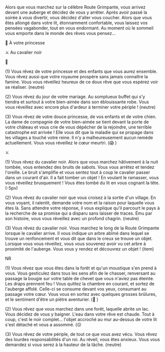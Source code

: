 Alors que vous marchez sur la célèbre Route Grimpante, vous arrivez devant une auberge et décidez de vous y arrêter. Après avoir passé la soirée à vous divertir, vous décidez d'aller vous coucher. Alors que vous êtes allongé dans votre lit, étonnamment confortable, vous laissez vos pensées vagabonder, tout en vous endormant. Au moment où le sommeil vous emporte dans le monde des rêves vous pensez...

👸 À votre princesse

⚔ Au cavalier noir


👸

(1) Vous rêvez de votre princesse et des enfants que vous aurez ensemble. Vous rêvez aussi que votre royaume prospère sans jamais connaître la famine. Vous vous réveillez heureux de ce doux rêve que vous espérez voir se réaliser.
(neutre)

(2) Vous rêvez du jour de votre mariage. Au somptueux buffet qui s'y tiendra et surtout à votre bien-aimée dans son éblouissante robe. Vous vous réveillez avec encore plus d'ardeur à terminer votre périple !
(neutre)

(3) Vous rêvez de votre douce princesse, de vos enfants et de votre chien. La dame de compagnie de votre bien-aimée se tient devant la porte de votre château et vous crie de vous dépêcher de la rejoindre, une terrible catastrophe est arrivée ! Elle vous dit que la maladie qui se propage dans les villages a touché votre reine. Il n'y a malheureusement aucun remède actuellement. Vous vous réveillez le cœur meurtri.
(😱 )


⚔

(1) Vous rêvez du cavalier noir. Alors que vous marchez hâtivement à la nuit tombée, vous entendez des bruits de sabots. Vous vous arrêtez et tendez l'oreille. Le bruit s'amplifie et vous sentez tout à coup le cavalier passer dans un courant d'air. Il a fait tomber un objet ! En voulant le ramasser, vous vous réveillez brusquement ! Vous êtes tombé du lit en vous cognant la tête.
(-5pv)

(2) Vous rêvez du cavalier noir que vous croisez à la sortie d'un village. En vous voyant, il ralentit, demande votre nom et la raison pour laquelle vous êtes là. Sans attendre votre réponse, il vous explique qu'il parcourt le pays à la recherche de sa promise qui a disparu sans laisser de traces. Ému par son histoire, vous vous réveillez avec un profond chagrin.
(neutre)

(3) Vous rêvez du cavalier noir. Vous marchez le long de la Route Grimpante lorsque le cavalier arrive. Il vous indique un arbre abîmé dans lequel se trouve un renfoncement et vous dit que dans le creux se trouve un objet. Lorsque vous vous réveillez, vous vous souvenez avoir vu cet arbre à proximité de l'auberge. Vous vous y rendez et découvrez un objet !
(item)

NR

(1) Vous rêvez que vous êtes dans la forêt et qu'un moustique s'en prend à vous. Vous gesticulez dans tous les sens afin de le chasser, renversant au passage la bougie sur votre table de chevet que vous n'aviez pas éteinte. Les draps prennent feu ! Vous quittez la chambre en courant, et sortez de l'auberge affolé. Celle-ci se consume devant vos yeux, consumant au passage votre cœur. Vous vous en sortez avec quelques grosses brûlures, et le sentiment d'être un piètre aventurier.
(🤕 )

(2) Vous rêvez que vous marchez dans une forêt, laquelle abrite un lac. Vous décidez de vous y baigner. L'eau dans votre rêve est chaude. Tout à coup, c'est le noir complet... l'objet accroché au mur au-dessus de votre lit s'est détaché et vous a assommé.
(😖 

(3) Vous rêvez de votre périple, de tout ce que vous avez vécu. Vous rêvez des lourdes responsabilités d'un roi. Au réveil, vous êtes anxieux. Vous vous demandez si vous serez à la hauteur de la tâche.
(neutre)

